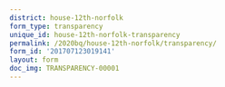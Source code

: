 ```yaml
---
district: house-12th-norfolk
form_type: transparency
unique_id: house-12th-norfolk-transparency
permalink: /2020bq/house-12th-norfolk/transparency/
form_id: '201707123019141'
layout: form
doc_img: TRANSPARENCY-00001
---
```

